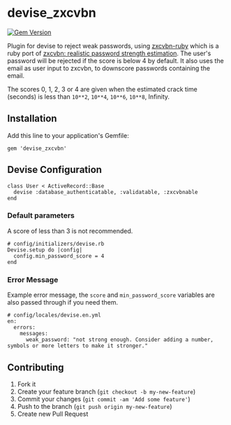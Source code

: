 # devise_zxcvbn

[![Gem Version](https://badge.fury.io/rb/devise_zxcvbn.png)](http://badge.fury.io/rb/devise_zxcvbn)

Plugin for devise to reject weak passwords, using [zxcvbn-ruby](https://github.com/envato/zxcvbn-ruby) which is a ruby port of [zxcvbn: realistic password strength estimation](https://tech.dropbox.com/2012/04/zxcvbn-realistic-password-strength-estimation/).
The user's password will be rejected if the score is below 4 by default. It also uses the email as user input to zxcvbn, to downscore passwords containing the email.

The scores 0, 1, 2, 3 or 4 are given when the estimated crack time (seconds) is less than `10**2`, `10**4`, `10**6`, `10**8`, Infinity.

## Installation

Add this line to your application's Gemfile:

    gem 'devise_zxcvbn'


## Devise Configuration

    class User < ActiveRecord::Base
      devise :database_authenticatable, :validatable, :zxcvbnable
    end

### Default parameters

A score of less than 3 is not recommended.

    # config/initializers/devise.rb
    Devise.setup do |config|
      config.min_password_score = 4
    end

### Error Message

Example error message, the `score` and `min_password_score` variables are also passed through if you need them.

    # config/locales/devise.en.yml
    en:
      errors:
        messages:
          weak_password: "not strong enough. Consider adding a number, symbols or more letters to make it stronger."


## Contributing

1. Fork it
2. Create your feature branch (`git checkout -b my-new-feature`)
3. Commit your changes (`git commit -am 'Add some feature'`)
4. Push to the branch (`git push origin my-new-feature`)
5. Create new Pull Request
